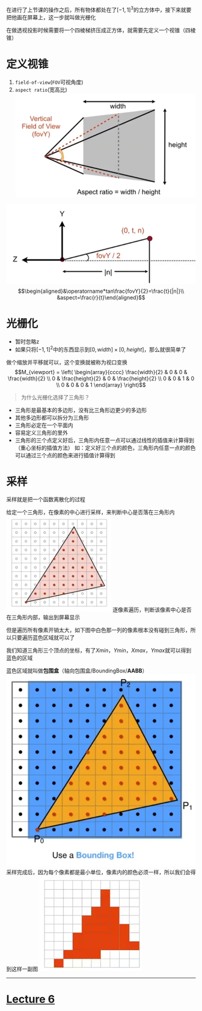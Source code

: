 
在进行了上节课的操作之后，所有物体都处在了$[-1,1]^3$的立方体中，接下来就要把他画在屏幕上，这一步就叫做光栅化

在做透视投影时候需要将一个四棱梯挤压成正方体，就需要先定义一个视锥（四棱锥）

# 定义视锥
1. `field-of-view`(`FOV`可视角度)
2. `aspect ratio`(宽高比)
![](IMG/Pasted%20image%2020241207153942.png)

![](IMG/Pasted%20image%2020241207154416.png)
$$\begin{aligned}&\operatorname*tan\frac{fovY}{2}=\frac{t}{|n|}\\ &aspect=\frac{r}{t}\end{aligned}$$
# 光栅化
- 暂时忽略z
- 如果只将$[-1,1]^2$中的东西显示到$[0,width] \times [0,height]$，那么就很简单了

做个缩放并平移就可以，这个变换就被称为视口变换
$$M_{viewport} = \left( \begin{array}{cccc} \frac{width}{2} & 0 & 0 & \frac{width}{2} \\ 0 & \frac{height}{2} & 0 & \frac{height}{2} \\ 0 & 0 & 1 & 0 \\ 0 & 0 & 0 & 1 \end{array} \right)$$
>为什么光栅化选择了三角形？
- 三角形是最基本的多边形，没有比三角形边更少的多边形
- 其他多边形都可以拆分为三角形
- 三角形必定在一个平面内
- 容易定义三角形的里外
- 三角形的三个点定义好后，三角形内任意一点可以通过线性的插值来计算得到（重心坐标的插值方法）
如：定义好三个点的颜色，三角形内任意一点的颜色可以通过三个点的颜色来进行插值计算得到

# 采样
采样就是把一个函数离散化的过程

给定一个三角形，在像素的中心进行采样，来判断中心是否落在三角形内
![](IMG/Pasted%20image%2020241207155607.png)
逐像素遍历，判断该像素中心是否在三角形内部，输出到屏幕显示

但是遍历所有像素开销太大，如下图中白色那一列的像素根本没有碰到三角形，所以只要遍历蓝色区域就可以了

我们知道三角形三个顶点的坐标，有了$Xmin，Ymin，Xmax，Ymax$就可以得到蓝色的区域

蓝色区域就叫做**包围盒**（轴向包围盒/BoundingBox/**AABB**）
![](IMG/Pasted%20image%2020241207155950.png)
采样完成后，因为每个像素都是最小单位，像素内的颜色必须一样，所以我们会得到这样一副图
![](IMG/Pasted%20image%2020241207160104.png)
___
# [Lecture 6](Lecture%206.md)

